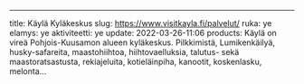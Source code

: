 ---
title: Käylä Kyläkeskus
slug: https://www.visitkayla.fi/palvelut/
ruka: ye
elamys: ye
aktiviteetti: ye
update: 2022-03-26-11:06
products: Käylä on vireä Pohjois-Kuusamon alueen kyläkeskus. Pilkkimistä, Lumikenkäilyä, husky-safareita, maastohiihtoa, hiihtovaelluksia, talutus- sekä maastoratsastusta, rekiajeluita, kotieläinpiha, kanootit, koskenlasku, melonta...